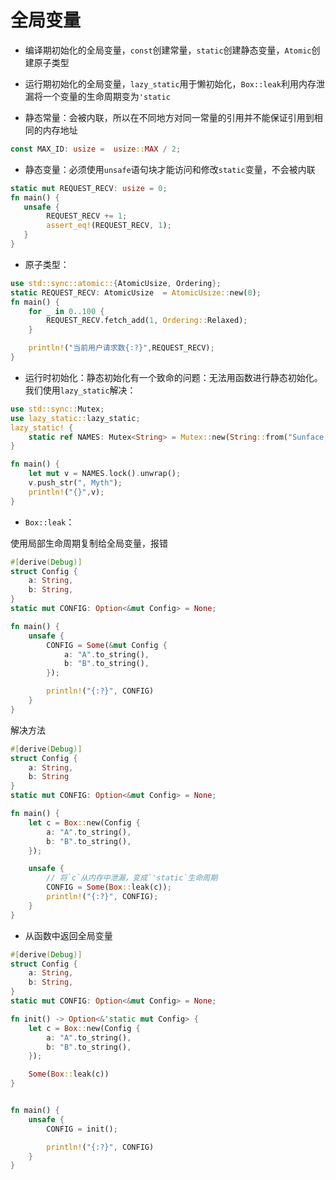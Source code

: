 # 全局变量

- 编译期初始化的全局变量，`const`创建常量，`static`创建静态变量，`Atomic`创建原子类型
- 运行期初始化的全局变量，`lazy_static`用于懒初始化，`Box::leak`利用内存泄漏将一个变量的生命周期变为`'static`

- 静态常量：会被内联，所以在不同地方对同一常量的引用并不能保证引用到相同的内存地址

```rust
const MAX_ID: usize =  usize::MAX / 2;
```

- 静态变量：必须使用`unsafe`语句块才能访问和修改`static`变量，不会被内联

```rust
static mut REQUEST_RECV: usize = 0;
fn main() {
   unsafe {
        REQUEST_RECV += 1;
        assert_eq!(REQUEST_RECV, 1);
   }
}
```

- 原子类型：

```rust
use std::sync::atomic::{AtomicUsize, Ordering};
static REQUEST_RECV: AtomicUsize  = AtomicUsize::new(0);
fn main() {
    for _ in 0..100 {
        REQUEST_RECV.fetch_add(1, Ordering::Relaxed);
    }

    println!("当前用户请求数{:?}",REQUEST_RECV);
}
```

- 运行时初始化：静态初始化有一个致命的问题：无法用函数进行静态初始化。我们使用`lazy_static`解决：

```rust
use std::sync::Mutex;
use lazy_static::lazy_static;
lazy_static! {
    static ref NAMES: Mutex<String> = Mutex::new(String::from("Sunface, Jack, Allen"));
}

fn main() {
    let mut v = NAMES.lock().unwrap();
    v.push_str(", Myth");
    println!("{}",v);
}
```

- `Box::leak`：

使用局部生命周期复制给全局变量，报错

```rust
#[derive(Debug)]
struct Config {
    a: String,
    b: String,
}
static mut CONFIG: Option<&mut Config> = None;

fn main() {
    unsafe {
        CONFIG = Some(&mut Config {
            a: "A".to_string(),
            b: "B".to_string(),
        });

        println!("{:?}", CONFIG)
    }
}
```

解决方法

```rust
#[derive(Debug)]
struct Config {
    a: String,
    b: String
}
static mut CONFIG: Option<&mut Config> = None;

fn main() {
    let c = Box::new(Config {
        a: "A".to_string(),
        b: "B".to_string(),
    });

    unsafe {
        // 将`c`从内存中泄漏，变成`'static`生命周期
        CONFIG = Some(Box::leak(c));
        println!("{:?}", CONFIG);
    }
}
```

- 从函数中返回全局变量

```rust
#[derive(Debug)]
struct Config {
    a: String,
    b: String,
}
static mut CONFIG: Option<&mut Config> = None;

fn init() -> Option<&'static mut Config> {
    let c = Box::new(Config {
        a: "A".to_string(),
        b: "B".to_string(),
    });

    Some(Box::leak(c))
}


fn main() {
    unsafe {
        CONFIG = init();

        println!("{:?}", CONFIG)
    }
}
```

















